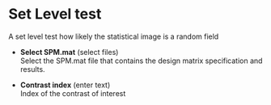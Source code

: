 # Set Level test  
A set level test how likely the statistical image is a random field

* **Select SPM.mat** (select files)  
Select the SPM.mat file that contains the design matrix specification and results. 

* **Contrast index** (enter text)  
Index of the contrast of interest
